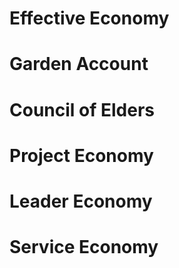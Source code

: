 # Effective Economy

# Garden Account

# Council of Elders

# Project Economy
# Leader Economy
# Service Economy
<!--stackedit_data:
eyJoaXN0b3J5IjpbLTE5ODUyOTM2MTldfQ==
-->